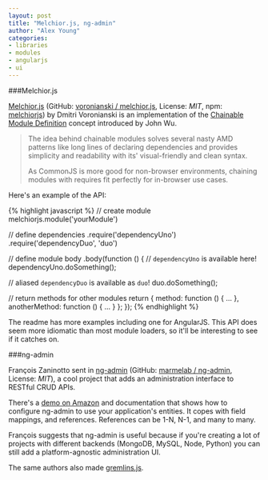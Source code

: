 ```yaml
---
layout: post
title: "Melchior.js, ng-admin"
author: "Alex Young"
categories:
- libraries
- modules
- angularjs
- ui
---
```


###Melchior.js

[Melchior.js](http://labs.voronianski.com/melchior.js/) (GitHub: [voronianski / melchior.js](https://github.com/voronianski/melchior.js), License: _MIT_, npm: [melchiorjs](https://www.npmjs.org/package/melchiorjs)) by Dmitri Voronianski is an implementation of the [Chainable Module Definition](https://github.com/tjwudi/wd.js/wiki/module-loader) concept introduced by John Wu.

>The idea behind chainable modules solves several nasty AMD patterns like long lines of declaring dependencies and provides simplicity and readability with its' visual-friendly and clean syntax.
>
>As CommonJS is more good for non-browser environments, chaining modules with requires fit perfectly for in-browser use cases.

Here's an example of the API:

{% highlight javascript %}
// create module
melchiorjs.module('yourModule')

// define dependencies
.require('dependencyUno')
.require('dependencyDuo', 'duo')

// define module body
.body(function () {
  // `dependencyUno` is available here!
  dependencyUno.doSomething();

  // aliased `dependencyDuo` is available as `duo`!
  duo.doSomething();

  // return methods for other modules
  return {
    method: function () { ... },
    anotherMethod: function () { ... }
  };
});
{% endhighlight %}

The readme has more examples including one for AngularJS.  This API does seem more idiomatic than most module loaders, so it'll be interesting to see if it catches on.

###ng-admin

François Zaninotto sent in [ng-admin](http://marmelab.com/blog/2014/09/15/easy-backend-for-your-restful-api.html) (GitHub: [marmelab / ng-admin](https://github.com/marmelab/ng-admin), License: _MIT_), a cool project that adds an administration interface to RESTful CRUD APIs.

There's a [demo on Amazon](http://ec2-54-194-84-85.eu-west-1.compute.amazonaws.com/#/dashboard) and documentation that shows how to configure ng-admin to use your application's entities.  It copes with field mappings, and references.  References can be 1-N, N-1, and many to many.

François suggests that ng-admin is useful because if you're creating a lot of projects with different backends (MongoDB, MySQL, Node, Python) you can still add a platform-agnostic administration UI.

The same authors also made [gremlins.js](https://github.com/marmelab/gremlins.js).
